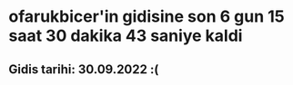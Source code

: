 # ofarukbicer'in gidisine son 6 gun 15 saat 30 dakika 43 saniye kaldi

## Gidis tarihi: 30.09.2022 :(